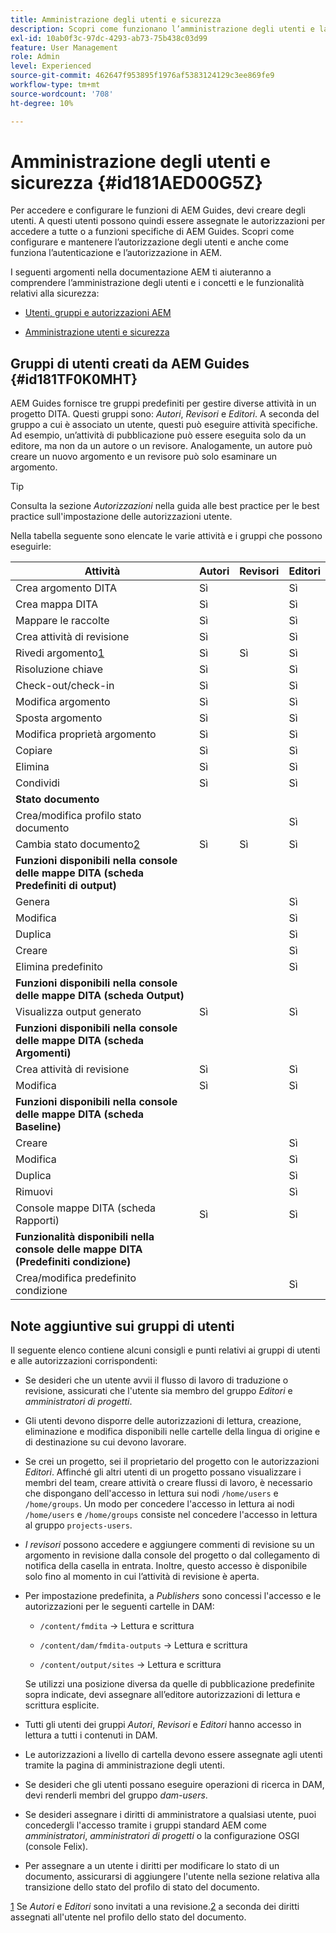 ```yaml
---
title: Amministrazione degli utenti e sicurezza
description: Scopri come funzionano l’amministrazione degli utenti e la sicurezza
exl-id: 10ab0f3c-97dc-4293-ab73-75b438c03d99
feature: User Management
role: Admin
level: Experienced
source-git-commit: 462647f953895f1976af5383124129c3ee869fe9
workflow-type: tm+mt
source-wordcount: '708'
ht-degree: 10%

---
```


# Amministrazione degli utenti e sicurezza {#id181AED00G5Z}

Per accedere e configurare le funzioni di AEM Guides, devi creare degli utenti. A questi utenti possono quindi essere assegnate le autorizzazioni per accedere a tutte o a funzioni specifiche di AEM Guides. Scopri come configurare e mantenere l’autorizzazione degli utenti e anche come funziona l’autenticazione e l’autorizzazione in AEM.

I seguenti argomenti nella documentazione AEM ti aiuteranno a comprendere l’amministrazione degli utenti e i concetti e le funzionalità relativi alla sicurezza:

- [Utenti, gruppi e autorizzazioni AEM](https://experienceleague.adobe.com/docs/experience-manager-learn/cloud-service/accessing/aem-users-groups-and-permissions.html)

- [Amministrazione utenti e sicurezza](https://experienceleague.adobe.com/docs/experience-manager-65/administering/security/security.html)


## Gruppi di utenti creati da AEM Guides {#id181TF0K0MHT}

AEM Guides fornisce tre gruppi predefiniti per gestire diverse attività in un progetto DITA. Questi gruppi sono: *Autori*, *Revisori* e *Editori*. A seconda del gruppo a cui è associato un utente, questi può eseguire attività specifiche. Ad esempio, un’attività di pubblicazione può essere eseguita solo da un editore, ma non da un autore o un revisore. Analogamente, un autore può creare un nuovo argomento e un revisore può solo esaminare un argomento.

>[!TIP]
>
> Consulta la sezione *Autorizzazioni* nella guida alle best practice per le best practice sull&#39;impostazione delle autorizzazioni utente.

Nella tabella seguente sono elencate le varie attività e i gruppi che possono eseguirle:

| Attività | Autori | Revisori | Editori |
|----|-------|---------|----------|
| Crea argomento DITA | Sì |   | Sì |
| Crea mappa DITA | Sì |   | Sì |
| Mappare le raccolte | Sì |   | Sì |
| Crea attività di revisione | Sì |   | Sì |
| Rivedi argomento[1](#fntarg_1) | Sì | Sì | Sì |
| Risoluzione chiave | Sì |   | Sì |
| Check-out/check-in | Sì |   | Sì |
| Modifica argomento | Sì |   | Sì |
| Sposta argomento | Sì |   | Sì |
| Modifica proprietà argomento | Sì |   | Sì |
| Copiare | Sì |   | Sì |
| Elimina | Sì |   | Sì |
| Condividi | Sì |   | Sì |
| **Stato documento** |
| Crea/modifica profilo stato documento |   |   | Sì |
| Cambia stato documento[2](#fntarg_2) | Sì | Sì | Sì |
| **Funzioni disponibili nella console delle mappe DITA \(scheda Predefiniti di output\)** |
| Genera |   |   | Sì |
| Modifica |   |   | Sì |
| Duplica |   |   | Sì |
| Creare |   |   | Sì |
| Elimina predefinito |   |   | Sì |
| **Funzioni disponibili nella console delle mappe DITA \(scheda Output\)** |
| Visualizza output generato | Sì |   | Sì |
| **Funzioni disponibili nella console delle mappe DITA \(scheda Argomenti\)** |
| Crea attività di revisione | Sì |   | Sì |
| Modifica | Sì |   | Sì |
| **Funzioni disponibili nella console delle mappe DITA \(scheda Baseline\)** |
| Creare |   |   | Sì |
| Modifica |   |   | Sì |
| Duplica |   |   | Sì |
| Rimuovi |   |   | Sì |
| Console mappe DITA \(scheda Rapporti\) | Sì |   | Sì |
| **Funzionalità disponibili nella console delle mappe DITA \(Predefiniti condizione\)** |
| Crea/modifica predefinito condizione |   |   | Sì |

## Note aggiuntive sui gruppi di utenti

Il seguente elenco contiene alcuni consigli e punti relativi ai gruppi di utenti e alle autorizzazioni corrispondenti:

- Se desideri che un utente avvii il flusso di lavoro di traduzione o revisione, assicurati che l&#39;utente sia membro del gruppo *Editori* e *amministratori di progetti*.

- Gli utenti devono disporre delle autorizzazioni di lettura, creazione, eliminazione e modifica disponibili nelle cartelle della lingua di origine e di destinazione su cui devono lavorare.

- Se crei un progetto, sei il proprietario del progetto con le autorizzazioni *Editori*. Affinché gli altri utenti di un progetto possano visualizzare i membri del team, creare attività o creare flussi di lavoro, è necessario che dispongano dell&#39;accesso in lettura sui nodi `/home/users` e `/home/groups`. Un modo per concedere l&#39;accesso in lettura ai nodi `/home/users` e `/home/groups` consiste nel concedere l&#39;accesso in lettura al gruppo `projects-users`.

- *I revisori* possono accedere e aggiungere commenti di revisione su un argomento in revisione dalla console del progetto o dal collegamento di notifica della casella in entrata. Inoltre, questo accesso è disponibile solo fino al momento in cui l’attività di revisione è aperta.

- Per impostazione predefinita, a *Publishers* sono concessi l&#39;accesso e le autorizzazioni per le seguenti cartelle in DAM:

   - `/content/fmdita` -\> Lettura e scrittura

   - `/content/dam/fmdita-outputs` -\> Lettura e scrittura

   - `/content/output/sites` -\> Lettura e scrittura

  Se utilizzi una posizione diversa da quelle di pubblicazione predefinite sopra indicate, devi assegnare all’editore autorizzazioni di lettura e scrittura esplicite.

- Tutti gli utenti dei gruppi *Autori*, *Revisori* e *Editori* hanno accesso in lettura a tutti i contenuti in DAM.

- Le autorizzazioni a livello di cartella devono essere assegnate agli utenti tramite la pagina di amministrazione degli utenti.

- Se desideri che gli utenti possano eseguire operazioni di ricerca in DAM, devi renderli membri del gruppo *dam-users*.

- Se desideri assegnare i diritti di amministratore a qualsiasi utente, puoi concedergli l&#39;accesso tramite i gruppi standard AEM come *amministratori*, *amministratori di progetti* o la configurazione OSGI \(console Felix\).

- Per assegnare a un utente i diritti per modificare lo stato di un documento, assicurarsi di aggiungere l&#39;utente nella sezione relativa alla transizione dello stato del profilo di stato del documento.

[1](#fnsrc_1) Se *Autori* e *Editori* sono invitati a una revisione.[2](#fnsrc_2) a seconda dei diritti assegnati all&#39;utente nel profilo dello stato del documento.
